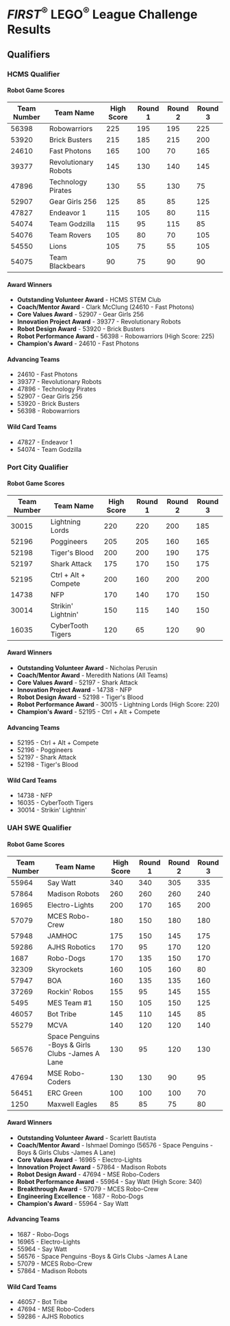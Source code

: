 # *FIRST*<sup>&reg;</sup> LEGO<sup>&reg;</sup> League Challenge Results

## Qualifiers

### HCMS Qualifier

#### Robot Game Scores

| Team Number  | Team Name            | High Score | Round 1 | Round 2 | Round 3 |
| ------------ | -------------------- | ---------- | ------- | ------- | ------- |
| 56398        | Robowarriors         | 225        | 195     | 195     | 225     |
| 53920        | Brick Busters        | 215        | 185     | 215     | 200     |
| 24610        | Fast Photons         | 165        | 100     |  70     | 165     |
| 39377        | Revolutionary Robots | 145        | 130     | 140     | 145     |
| 47896        | Technology Pirates   | 130        |  55     | 130     |  75     |
| 52907        | Gear Girls 256       | 125        |  85     |  85     | 125     |
| 47827        | Endeavor 1           | 115        | 105     |  80     | 115     |
| 54074        | Team Godzilla        | 115        |  95     | 115     |  85     |
| 54076        | Team Rovers          | 105        |  80     |  70     | 105     |
| 54550        | Lions                | 105        |  75     |  55     | 105     |
| 54075        | Team Blackbears      |  90        |  75     |  90     |  90     |


#### Award Winners

- **Outstanding Volunteer Award** - HCMS STEM Club
- **Coach/Mentor Award** - Clark McClung (24610 - Fast Photons)
- **Core Values Award** - 52907 - Gear Girls 256
- **Innovation Project Award** - 39377 - Revolutionary Robots
- **Robot Design Award** - 53920 - Brick Busters
- **Robot Performance Award** - 56398 - Robowarriors (High Score: 225)
- **Champion's Award** - 24610 - Fast Photons


#### Advancing Teams

- 24610 - Fast Photons
- 39377 - Revolutionary Robots
- 47896 - Technology Pirates
- 52907 - Gear Girls 256
- 53920 - Brick Busters
- 56398 - Robowarriors


#### Wild Card Teams

- 47827 - Endeavor 1
- 54074 - Team Godzilla


### Port City Qualifier

#### Robot Game Scores

| Team Number  | Team Name            | High Score | Round 1 | Round 2 | Round 3 |
| ------------ | -------------------- | ---------- | ------- | ------- | ------- |
| 30015        | Lightning Lords      | 220        | 220     | 200     | 185     |
| 52196        | Poggineers           | 205        | 205     | 160     | 165     |
| 52198        | Tiger's Blood        | 200        | 200     | 190     | 175     |
| 52197        | Shark Attack         | 175        | 170     | 150     | 175     |
| 52195        | Ctrl + Alt + Compete | 200        | 160     | 200     | 200     |
| 14738        | NFP                  | 170        | 140     | 170     | 150     |
| 30014        | Strikin' Lightnin'   | 150        | 115     | 140     | 150     |
| 16035        | CyberTooth Tigers    | 120        |  65     | 120     |  90     |


#### Award Winners

- **Outstanding Volunteer Award** - Nicholas Perusin
- **Coach/Mentor Award** - Meredith Nations (All Teams)
- **Core Values Award** - 52197 - Shark Attack
- **Innovation Project Award** - 14738 - NFP
- **Robot Design Award** - 52198 - Tiger's Blood
- **Robot Performance Award** - 30015 - Lightning Lords (High Score: 220)
- **Champion's Award** - 52195 - Ctrl + Alt + Compete


#### Advancing Teams

- 52195 - Ctrl + Alt + Compete
- 52196 - Poggineers
- 52197 - Shark Attack
- 52198 - Tiger's Blood


#### Wild Card Teams

- 14738 - NFP
- 16035 - CyberTooth Tigers
- 30014 - Strikin' Lightnin'


### UAH SWE Qualifier

#### Robot Game Scores

| Team Number  | Team Name                                        | High Score | Round 1 | Round 2 | Round 3 |
| ------------ | ------------------------------------------------ | ---------- | ------- | ------- | ------- |
| 55964        | Say Watt                                         | 340        | 340     | 305     | 335     |
| 57864        | Madison Robots                                   | 260        | 260     | 260     | 240     |
| 16965        | Electro-Lights                                   | 200        | 170     | 165     | 200     |
| 57079        | MCES Robo-Crew                                   | 180        | 150     | 180     | 180     |
| 57948        | JAMHOC                                           | 175        | 150     | 145     | 175     |
| 59286        | AJHS Robotics                                    | 170        |  95     | 170     | 120     |
| 1687         | Robo-Dogs                                        | 170        | 135     | 150     | 170     |
| 32309        | Skyrockets                                       | 160        | 105     | 160     |  80     |
| 57947        | BOA                                              | 160        | 135     | 135     | 160     |
| 37269        | Rockin' Robos                                    | 155        |  95     | 145     | 155     |
| 5495         | MES Team #1                                      | 150        | 105     | 150     | 125     |
| 46057        | Bot Tribe                                        | 145        | 110     | 145     |  85     |
| 55279        | MCVA                                             | 140        | 120     | 120     | 140     |
| 56576        | Space Penguins -Boys & Girls Clubs -James A Lane | 130        |  95     | 120     | 130     |
| 47694        | MSE Robo-Coders                                  | 130        | 130     |  90     |  95     |
| 56451        | ERC Green                                        | 100        | 100     | 100     |  70     |
| 1250         | Maxwell Eagles                                   |  85        |  85     |  75     |  80     |


#### Award Winners

- **Outstanding Volunteer Award** - Scarlett Bautista
- **Coach/Mentor Award** - Ishmael Domingo (56576 - Space Penguins -Boys & Girls Clubs -James A Lane)
- **Core Values Award** - 16965 - Electro-Lights
- **Innovation Project Award** - 57864 - Madison Robots
- **Robot Design Award** - 47694 - MSE Robo-Coders
- **Robot Performance Award** - 55964 - Say Watt (High Score: 340)
- **Breakthrough Award** - 57079 - MCES Robo-Crew
- **Engineering Excellence** - 1687 - Robo-Dogs
- **Champion's Award** - 55964 - Say Watt


#### Advancing Teams

- 1687  - Robo-Dogs
- 16965 - Electro-Lights
- 55964 - Say Watt
- 56576 - Space Penguins -Boys & Girls Clubs -James A Lane
- 57079 - MCES Robo-Crew
- 57864 - Madison Robots


#### Wild Card Teams

- 46057 - Bot Tribe
- 47694 - MSE Robo-Coders
- 59286 - AJHS Robotics